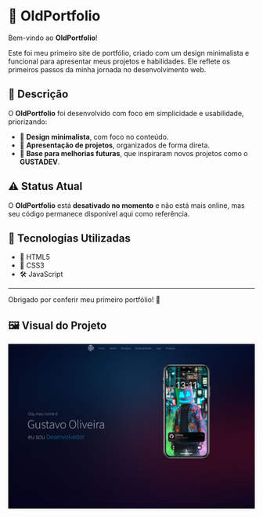 # 🖤 OldPortfolio

Bem-vindo ao **OldPortfolio**!  

Este foi meu primeiro site de portfólio, criado com um design minimalista e funcional para apresentar meus projetos e habilidades. Ele reflete os primeiros passos da minha jornada no desenvolvimento web.  

## 📝 Descrição

O **OldPortfolio** foi desenvolvido com foco em simplicidade e usabilidade, priorizando:  
- 🖤 **Design minimalista**, com foco no conteúdo.  
- 📂 **Apresentação de projetos**, organizados de forma direta.  
- 🌟 **Base para melhorias futuras**, que inspiraram novos projetos como o **GUSTADEV**.  

## ⚠️ Status Atual

O **OldPortfolio** está **desativado no momento** e não está mais online, mas seu código permanece disponível aqui como referência.  

## 🚀 Tecnologias Utilizadas

- 📄 HTML5  
- 🎨 CSS3  
- 🛠️ JavaScript  

---

Obrigado por conferir meu primeiro portfólio! 🙌  
## 🖼️ Visual do Projeto

![OldPortifolio Screenshot](/fotos/ftReadMe.png)
